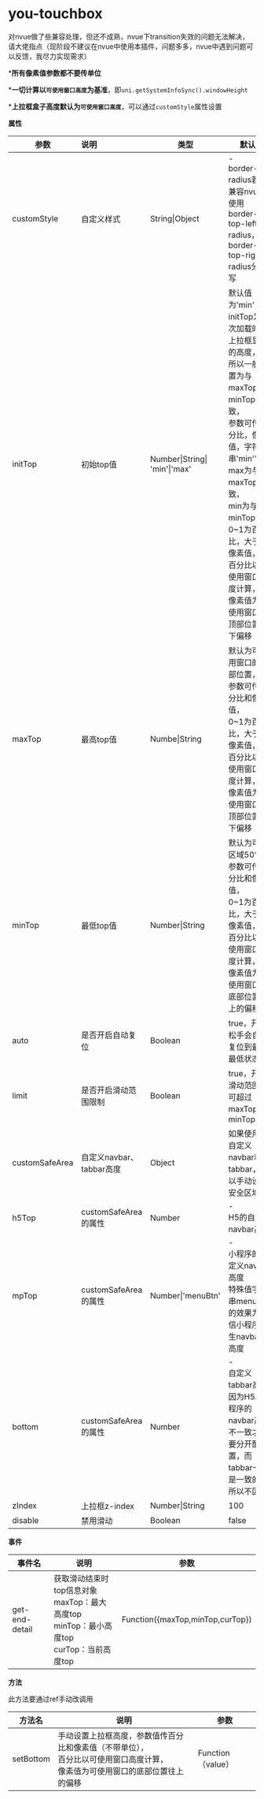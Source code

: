 # you-touchbox

对nvue做了些兼容处理，但还不成熟，nvue下transition失效的问题无法解决，请大佬指点（现阶段不建议在nvue中使用本插件，问题多多，nvue中遇到问题可以反馈，我尽力实现需求）

***所有像素值参数都不要传单位**

***一切计算以`可使用窗口高度`为基准**，即`uni.getSystemInfoSync().windowHeight`

***上拉框盒子高度默认为`可使用窗口高度`**，可以通过`customStyle`属性设置

**属性**

| 参数           | 说明                     | 类型                               | 默认值                                                       |
| -------------- | :----------------------- | ---------------------------------- | ------------------------------------------------------------ |
| customStyle    | 自定义样式               | String\|Object                     | -<br />border-radius若要兼容nvue请使用<br />border-top-left-radius，border-top-right-radius分开写 |
| initTop        | 初始top值                | Number\|String\|<br />'min'\|'max' | 默认值为'min'，<br />initTop为首次加载时，上拉框显示的高度，<br />所以一般设置为与maxTop或minTop一致，<br />参数可传百分比，像素值，字符串'min''max'<br />max为与maxTop一致，<br />min为与minTop一致<br />0~1为百分比，大于1为像素值，<br />百分比以可使用窗口高度计算，<br />像素值为可使用窗口的顶部位置往下偏移 |
| maxTop         | 最高top值                | Numbe\|String                      | 默认为可使用窗口的顶部位置，<br />参数可传百分比和像素值，<br />0~1为百分比，大于1为像素值，<br />百分比以可使用窗口高度计算，<br />像素值为可使用窗口的顶部位置往下偏移 |
| minTop         | 最低top值                | Number\|String                     | 默认为可用区域50%，<br />参数可传百分比和像素值，<br />0~1为百分比，大于1为像素值，<br />百分比以可使用窗口高度计算，<br />像素值为可使用窗口的底部位置往上的偏移 |
| auto           | 是否开启自动复位         | Boolean                            | true，开启时松手会自动复位到最高最低状态                     |
| limit          | 是否开启滑动范围限制     | Boolean                            | true，开启时滑动范围不可超过maxTop和minTop                   |
| customSafeArea | 自定义navbar、tabbar高度 | Object                             | 如果使用了自定义navbar和tabbar，可以手动设置安全区域         |
| h5Top          | customSafeArea的属性     | Number                             | -<br />H5的自定义navbar高度                                  |
| mpTop          | customSafeArea的属性     | Number\|'menuBtn'                  | -<br />小程序的自定义navbar高度<br />特殊值字符串menuBtn的效果为微信小程序原生navbar的高度<br /> |
| bottom         | customSafeArea的属性     | Number                             | -<br />自定义tabbar高度<br />因为H5和小程序的navbar高度不一致才需要分开配置，而tabbar一般是一致的，所以不区分 |
| zIndex         | 上拉框z-index            | Number\|String                     | 100                                                          |
| disable        | 禁用滑动                 | Boolean                            | false                                                        |

**事件**

| 事件名         | 说明                                                         | 参数                             |
| -------------- | ------------------------------------------------------------ | -------------------------------- |
| get-end-detail | 获取滑动结束时top信息对象<br />maxTop：最大高度top<br />minTop：最小高度top<br />curTop：当前高度top | Function({maxTop,minTop,curTop}) |

**方法**

此方法要通过ref手动改调用

| 方法名    | 说明                                                         | 参数              |
| --------- | ------------------------------------------------------------ | ----------------- |
| setBottom | 手动设置上拉框高度，参数值传百分比和像素值（不带单位），<br />百分比以可使用窗口高度计算，<br />像素值为可使用窗口的底部位置往上的偏移 | Function（value） |

